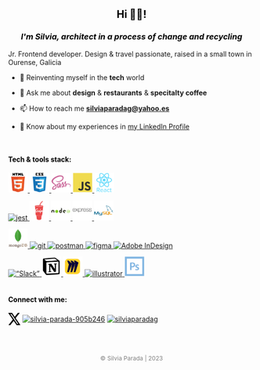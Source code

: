 <h2 align="center" style="color:black; text-decoration: none;" >Hi 👋🏻!</h2>

<h3 align="center" style="color:black; text-decoration: none;"> <em> I'm Silvia, architect in a process of change and recycling </em></h3>

<p>Jr. Frontend developer. Design & travel passionate, raised in a small town in Ourense, Galicia</p>

- 🌱 Reinventing myself in the **tech** world

- 💬 Ask me about **design** & **restaurants** & **specitalty coffee**

- 📫 How to reach me **silviaparadag@yahoo.es**

- 📄 Know about my experiences in <a  href="https://www.linkedin.com/in/silviaparadag/](https://www.linkedin.com/in/silviaparadag">my LinkedIn Profile </a>

<br>

<h4 align="left" style="color:black; text-decoration: none;" >Tech & tools stack:</h4>
<p align="left">  
  <a href="https://www.w3.org/html/" target="_blank" rel="noreferrer"> <img src="https://raw.githubusercontent.com/devicons/devicon/master/icons/html5/html5-original-wordmark.svg" alt="html5" width="40" height="40"/> </a> 
  <a href="https://www.w3schools.com/css/" target="_blank" rel="noreferrer"> <img src="https://raw.githubusercontent.com/devicons/devicon/master/icons/css3/css3-original-wordmark.svg" alt="css3" width="40" height="40"/> </a> 
<a href="https://sass-lang.com" target="_blank" rel="noreferrer"> <img src="https://raw.githubusercontent.com/devicons/devicon/master/icons/sass/sass-original.svg" alt="sass" width="40" height="40"/> </a>
  <a href="https://developer.mozilla.org/en-US/docs/Web/JavaScript" target="_blank" rel="noreferrer"> <img src="https://raw.githubusercontent.com/devicons/devicon/master/icons/javascript/javascript-original.svg" alt="javascript" width="40" height="40"/> </a>
  <a href="https://reactjs.org/" target="_blank" rel="noreferrer"> <img src="https://raw.githubusercontent.com/devicons/devicon/master/icons/react/react-original-wordmark.svg" alt="react" width="40" height="40"/></a> 

<a href="https://jestjs.io" target="_blank" rel="noreferrer"> <img src="https://www.vectorlogo.zone/logos/jestjsio/jestjsio-icon.svg" alt="jest" width="40" height="40"/> </a> <a href="https://gulpjs.com" target="_blank" rel="noreferrer"> <img src="https://raw.githubusercontent.com/devicons/devicon/master/icons/gulp/gulp-plain.svg" alt="gulp" width="40" height="40"/> </a> <a href="https://nodejs.org" target="_blank" rel="noreferrer"> <img src="https://raw.githubusercontent.com/devicons/devicon/master/icons/nodejs/nodejs-original-wordmark.svg" alt="nodejs" width="40" height="40"/> </a><a href="https://expressjs.com" target="_blank" rel="noreferrer"> <img src="https://raw.githubusercontent.com/devicons/devicon/master/icons/express/express-original-wordmark.svg" alt="express" width="40" height="40"/></a><a href="https://www.mysql.com/" target="_blank" rel="noreferrer"> <img src="https://raw.githubusercontent.com/devicons/devicon/master/icons/mysql/mysql-original-wordmark.svg" alt="mysql" width="40" height="40"/> </a>

<a href="https://www.mongodb.com/" target="_blank" rel="noreferrer"> <img src="https://raw.githubusercontent.com/devicons/devicon/master/icons/mongodb/mongodb-original-wordmark.svg" alt="mongodb" width="40" height="40"/> </a> <a href="https://git-scm.com/" target="_blank" rel="noreferrer"> <img src="https://www.vectorlogo.zone/logos/git-scm/git-scm-icon.svg" alt="git" width="40" height="40"/> </a>  <a href="https://postman.com" target="_blank" rel="noreferrer"> <img src="https://www.vectorlogo.zone/logos/getpostman/getpostman-icon.svg" alt="postman" width="40" height="40"/> </a> <a href="https://slack.com/" target="_blank" rel="noreferrer"> <a href="https://www.figma.com/" target="_blank" rel="noreferrer"> <img src="https://www.vectorlogo.zone/logos/figma/figma-icon.svg" alt="figma" width="40" height="40"/> </a><a href="https://www.adobe.com/in/products/indesign.html" target="_blank"><img  src="https://profilinator.rishav.dev/skills-assets/adobeindesign.svg" alt="Adobe InDesign" width="40"  height="40" /></a>  

<a href="https://slack.com/" target="_blank" rel="noreferrer"> <img src="https://cdn.jsdelivr.net/gh/devicons/devicon/icons/slack/slack-original.svg" alt=“Slack” width="40" height="40"/></a><a href="https://www.notion.so/" target="_blank" rel="noreferrer"> <img src="./src/notion-logo.png" alt="notion" width="40" height="40"/> </a> <a href="https://miro.com/index" target="_blank" rel="noreferrer"> <img src="./src/miro.png" alt="notion" width="40" height="40"/> </a><a href="https://www.adobe.com/in/products/illustrator.html" target="_blank" rel="noreferrer"> <img src="https://www.vectorlogo.zone/logos/adobe_illustrator/adobe_illustrator-icon.svg" alt="illustrator" width="40" height="40"/> </a> <a href="https://www.photoshop.com/en" target="_blank" rel="noreferrer"> <img src="https://raw.githubusercontent.com/devicons/devicon/master/icons/photoshop/photoshop-line.svg" alt="photoshop" width="40" height="40"/> </a>  
<br>

<h4 align="left" style="color:black; text-decoration: none;">Connect with me:</h4>
<p align="left">
<a href="https://twitter.com/silviaparada" target="blank"><img align="center" src="./src/logo-x-2023.png" alt="silviaparada" height="25" width="25" /></a>
<a href="https://linkedin.com/in/silvia-parada-905b246" target="blank"><img align="center" src="https://raw.githubusercontent.com/rahuldkjain/github-profile-readme-generator/master/src/images/icons/Social/linked-in-alt.svg" alt="silvia-parada-905b246" height="30" width="40" /></a>
<a href="https://instagram.com/silviaparadag" target="blank"><img align="center" src="https://raw.githubusercontent.com/rahuldkjain/github-profile-readme-generator/master/src/images/icons/Social/instagram.svg" alt="silviaparadag" height="30" width="40" /></a>
</p>

<br>
<br>

<p align="center" style="color:gray; font-size:12px"> © Silvia Parada | 2023</p>
